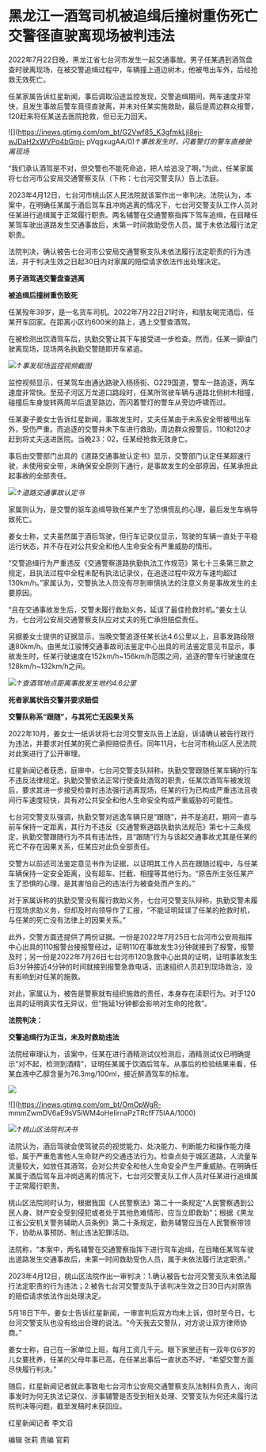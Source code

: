 # 黑龙江一酒驾司机被追缉后撞树重伤死亡 交警径直驶离现场被判违法

2022年7月22日晚，黑龙江省七台河市发生一起交通事故。男子任某遇到酒驾盘查时驶离现场，在被交警追缉过程中，车辆撞上道边树木，他被甩出车外，后经抢救无效死亡。

任某家属告诉红星新闻，事后调取沿途监控发现，交警追缉期间，两车速度非常快，且发生事故后警车竟径直驶离，并未对任某实施救助，最后是周边群众报警，120赶来将任某送去医院抢救，但已无力回天。

![](https://inews.gtimg.com/om_bt/G2Vwf85_K3gfmkLjl8ej-wJDaH2xWVPq4bGmj-
pVqgxugAA/0)_↑事故发生时，闪着警灯的警车直接驶离现场_

“我们承认酒驾是不对，但交警也不能死命追，把人给追没了啊。”为此，任某家属将七台河市公安局交通警察支队（下称：七台河交警支队）告上法庭。

2023年4月12日，七台河市桃山区人民法院就该案作出一审判决。法院认为，本案中，在明确任某属于酒后驾车且冲岗逃离的情况下，七台河交警支队工作人员对任某进行追缉属于正常履行职责。两名辅警在交通警察指挥下驾车追缉，在目睹任某驾车驶出道路发生交通事故后，未第一时间救助受伤人员，属于未依法履行法定职责。

法院判决，确认被告七台河市公安局交通警察支队未依法履行法定职责的行为违法，并于判决生效之日起30日内对家属的赔偿请求依法作出处理决定。

**男子酒驾遇交警盘查逃离**

**被追缉后撞树重伤致死**

任某殁年39岁，是一名货车司机。2022年7月22日21时许，和朋友喝完酒后，任某开车回家。在距离小区约600米的路上，遇上交警查酒驾。

在被检测出饮酒驾车后，执勤交警让其下车接受进一步检查。然而，任某一脚油门驶离现场，现场两名执勤交警随即开车紧追。

![](https://inews.gtimg.com/om_bt/OBoNtdJ08hWahEj0vzK6WrsJx9jSBH4Ps9Qu-4-i0u2g8AA/1000)_↑事发现场监控视频截图_

监控视频显示，任某驾车由通达路驶入杨扬街、G229国道，警车一路追逐，两车速度非常快。至茄子河区万龙道口路段时，任某所驾驶车辆与道路北侧树木相撞，碰撞后车身旋转两周半后退至路边，而闪着警灯的警车从旁边呼啸而过。

任某妻子姜女士告诉红星新闻，事故发生时，丈夫任某由于未系安全带被甩出车外，受伤严重。而追逐的交警并未下车进行救助，周边群众报警后，110和120才赶到将丈夫送进医院。当晚23：02，任某经抢救无效身亡。

事后由交警部门出具的《道路交通事故认定书》显示，交警部门认定任某超速行驶，未使用安全带，未确保安全原则下通行，是事故发生的全部原因，任某承担此起事故的全部责任。

![](https://inews.gtimg.com/om_bt/OoJzz_uNzk3D-6j7KemPtrdOOpBZz9O9Zw20yvt76Fj9MAA/1000)_↑道路交通事故认定书_

家属则认为，是交警的驱车追缉导致任某产生了恐惧慌乱的心理，最后发生车祸导致死亡。

姜女士称，丈夫虽然属于酒后驾驶，但行车记录仪显示，驾驶的车辆一直处于平稳运行状态，并不存在对公共安全和他人生命安全有严重威胁的情形。

“交警追缉行为严重违反《交通警察道路执勤执法工作规范》第七十三条第三款之规定，且执法过程中全程未配有执法记录仪，在追逐过程中双方车速均超过130km/h。”家属认为，交警执法人员没有尽到审慎执法的注意义务是事故发生的主要原因。

“且在交通事故发生后，交警未履行救助义务，延误了最佳抢救时机。”姜女士认为，七台河公安局交通警察支队应对丈夫的死亡承担赔偿责任。

另据姜女士提供的证据显示，当晚交警追逐任某长达4.6公里以上，且事发路段限速80km/h。由黑龙江骏博交通事故司法鉴定中心出具的司法鉴定意见书显示，事故发生时，任某行驶速度在152km/h~156km/h范围之间，追逐的警车行驶速度在128km/h~132km/h之间。

![](https://inews.gtimg.com/om_bt/OK8vFELqTdxm4d1e9V3v5wWtM82IFLyxiCWoaTgjl3-0kAA/1000)_↑查酒驾地点距离事故发生地约4.6公里_

**死者家属状告交警并要求赔偿**

**交警队称系“跟随”，与其死亡无因果关系**

2022年10月，姜女士一纸诉状将七台河交警支队告上法庭，诉请确认被告行政行为违法，并要求对任某的死亡承担赔偿责任。同年11月，七台河市桃山区人民法院对此案进行了公开审理。

红星新闻记者获悉，庭审中，七台河交警支队辩称，执勤交警跟随任某车辆的行车不违反法律规定。执勤交警依法正常行使查处酒驾的职责，任某饮酒驾车被发现后，要求其进一步接受检查时违法强行逃离现场，任某的行为已构成严重违法且夜间行车速度较快，具有对公共安全和他人生命安全构成严重威胁的可能性。

七台河交警支队强调，执勤交警对逃逸车辆只是“跟随”，并不是追赶，期间一直与前车保持一定距离，其行为不违反《交通警察道路执勤执法规范》第七十三条规定，执勤交警跟随行为不具有违法性，且“跟随”行为与该起交通事故尤其是任某的死亡不存在因果关系，任某应对此负全部责任。

交警方以前述司法鉴定意见书作为证据，以证明其工作人员在跟随过程中，与任某车辆保持一定安全距离，没有超车、拦截、相撞等其他行为。“原告所主张任某产生了恐惧的心理，是其害怕自己的违法行为被查处而产生的。”

对于家属诉称的执勤交警没有履行救助义务，七台河交警支队辩称，执勤交警未履行现场求助义务，但却及时向领导作了汇报，“不能证明延误了任某的抢救时机，与任某的死亡没有法律上的因果关系。”

此外，交警方面还提供了两份证据。一份是2022年7月25日七台河市公安局指挥中心出具的110报警台接报警经过，证明110在事故发生3分钟就接到了报警，报警及时；另一份是2022年7月26日七台河市120急救中心出具的证明，证明事故发生后3分钟接近4分钟的时间就接到报警急救电话，迅速组织人员赶到现场救治，没有影响到对任某的施救。

对此，家属认为，被告是警察就有组织施救的责任，本身存在渎职行为。对于120出具的证明真实性无异议，但“拖延1分钟都会影响对生命的抢救”。

**法院判决：**

**交警追缉行为正当，未及时救助违法**

法院经审理认为，该案中，任某在进行酒精测试仪检测后，酒精测试仪已明确提示“对不起，检测到酒精”，证明任某属于饮酒后驾车。从事后的检验结果来看，任某血液中乙醇含量为76.3mg/100ml，接近醉酒驾车的标准。

![](https://inews.gtimg.com/om_bt/O-pgWHSrrKDvrlmOG8okBS__LlVXqEmx8vXrUZR_F6LjcAA/1000)

![](https://inews.gtimg.com/om_bt/OmOpWgR-
mmmZwmDV6aE9sV5iWM4oHeIirnaPzTRcfF75IAA/1000)

![](https://inews.gtimg.com/om_bt/O9ElFBkw1wA0R_8vrUgsE4aY8YM4-23adctD7mFNdgn9IAA/1000)_↑桃山区法院判决书_

法院认为，酒后驾驶会使驾驶员的视觉能力、处决能力、判断能力和操作能力降低，属于严重危害他人生命财产的交通违法行为。检查点处于城区道路，人流量车流量较大，如放任其酒驾，会对公共安全和他人生命安全产生严重威胁。在明确任某属于酒后驾车且冲岗逃离的情况下，七台河交警支队工作人员对任某进行追缉属于正常履行职责。

桃山区法院同时认为，根据我国《人民警察法》第二十一条规定“人民警察遇到公民人身、财产安全受到侵犯或者处于其他危难情形，应当立即救助”；根据《黑龙江省公安机关警务辅助人员条例》第二十条规定，勤务辅警应当在人民警察带领下，协助从事预防、制止违法犯罪活动。

法院称，“本案中，两名辅警在交通警察指挥下进行驾车追缉，在目睹任某驾车驶出道路发生交通事故后，未第一时间救助受伤人员，属于未依法履行法定职责。”

2023年4月12日，桃山区法院作出一审判决：1.确认被告七台河交警支队未依法履行法定职责的行为违法；2.被告七台河交警支队于该判决生效之日30日内对原告的赔偿请求依法作出处理决定。

5月18日下午，姜女士告诉红星新闻，一审宣判后双方均未上诉，但时至今日，七台河交警支队也没有给出合理的说法。“今天我去交警队，对方说让双方律师协商。”

姜女士称，自己在一家单位上班，每月工资几千元。眼下家里还有一双年仅6岁的儿女要抚养，任某的父母年事已高，在任某出事后一直状态不好，“希望交警方面尽快履行判决。”

随后，红星新闻记者就此事致电七台河市公安局交通警察支队法制科负责人，询问事发时为何无执法记录仪、涉事辅警是否受到相关处理、交警支队为何还未履行法院判决等问题，截至发稿时未获回应。

红星新闻记者 李文滔

编辑 张莉 责编 官莉

